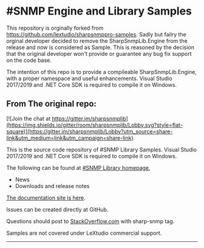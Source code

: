 \#SNMP Engine and Library Samples
======================

This repository is orginally forked from https://github.com/lextudio/sharpsnmppro-samples.
Sadly but failry the orginal developer decided to remove the SharpSnmpLib.Engine from the release and now is considered as Sample.
This is reasoned by the decision that the original developer won't provide or guarantee any bug fix support on the code base. 

The intention of this repo is to provide a compileable SharpSnmpLib.Engine, with a proper namespace and useful enhancements.
Visual Studio 2017/2019 and .NET Core SDK is required to compile it on Windows.



From The original repo:
-----------------------

[![Join the chat at https://gitter.im/sharpsnmplib](https://img.shields.io/gitter/room/sharpsnmplib/Lobby.svg?style=flat-square)](https://gitter.im/sharpsnmplib/Lobby?utm_source=share-link&utm_medium=link&utm_campaign=share-link)

This is the source code repository of #SNMP Library Samples. Visual Studio 2017/2019 and .NET Core SDK is required to compile it on Windows.

The following can be found at [#SNMP Library homepage](https://sharpsnmp.com),

* News
* Downloads and release notes

[The documentation site is here](https://docs.sharpsnmp.com).

Issues can be created directly at GitHub.

Questions should post to [StackOverflow.com](https://stackoverflow.com) with sharp-snmp tag. 

Samples are not covered under LeXtudio commercial support.

-----------------------
 
